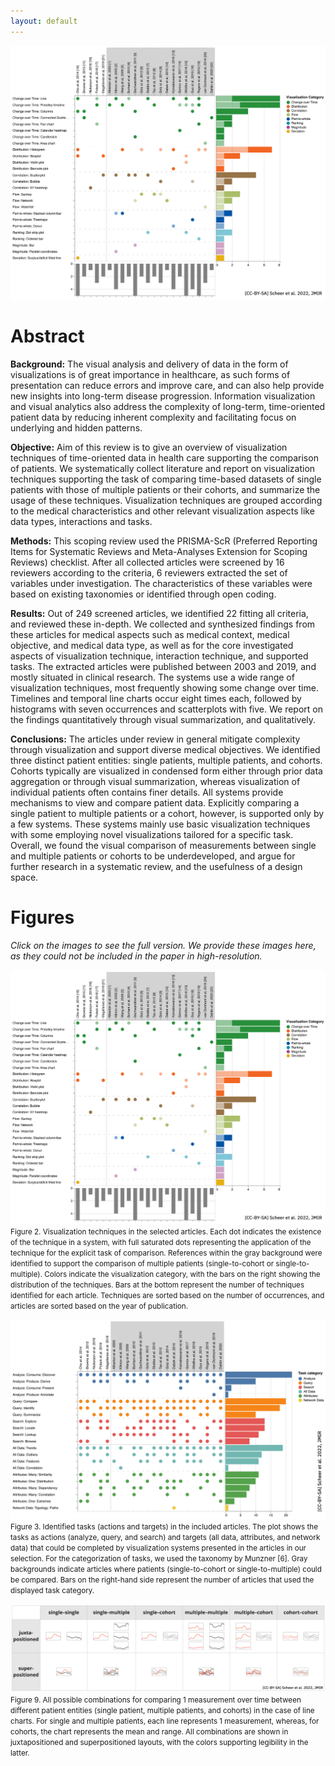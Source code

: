 ```yaml
---
layout: default
---
```


![Occurences of visualization techniques in the papers as a frequency matrix variant.](/assets//img/Figure2-VisualizationTechniques.png)

# Abstract

**Background:**
The visual analysis and delivery of data in the form of visualizations is of great importance in healthcare, as such forms of presentation can reduce errors and improve care, and can also help provide new insights into long-term disease progression. Information visualization and visual analytics also address the complexity of long-term, time-oriented patient data by reducing inherent complexity and facilitating focus on underlying and hidden patterns.

**Objective:**
Aim of this review is to give an overview of visualization techniques of time-oriented data in health care supporting the comparison of patients. We systematically collect literature and report on visualization techniques supporting the task of comparing time-based datasets of single patients with those of multiple patients or their cohorts, and summarize the usage of these techniques. Visualization techniques are grouped according to the medical characteristics and other relevant visualization aspects like data types, interactions and tasks.

**Methods:**
This scoping review used the PRISMA-ScR (Preferred Reporting Items for Systematic Reviews and Meta-Analyses Extension for Scoping Reviews) checklist. After all collected articles were screened by 16 reviewers according to the criteria, 6 reviewers extracted the set of variables under investigation. The characteristics of these variables were based on existing taxonomies or identified through open coding.

**Results:**
Out of 249 screened articles, we identified 22 fitting all criteria, and reviewed these in-depth. We collected and synthesized findings from these articles for medical aspects such as medical context, medical objective, and medical data type, as well as for the core investigated aspects of visualization technique, interaction technique, and supported tasks. The extracted articles were published between 2003 and 2019, and mostly situated in clinical research. The systems use a wide range of visualization techniques, most frequently showing some change over time. Timelines and temporal line charts occur eight times each, followed by histograms with seven occurrences and scatterplots with five. We report on the findings quantitatively through visual summarization, and qualitatively.

**Conclusions:**
The articles under review in general mitigate complexity through visualization and support diverse medical objectives. We identified three distinct patient entities: single patients, multiple patients, and cohorts. Cohorts typically are visualized in condensed form either through prior data aggregation or through visual summarization, whereas visualization of individual patients often contains finer details. All systems provide mechanisms to view and compare patient data. Explicitly comparing a single patient to multiple patients or a cohort, however, is supported only by a few systems. These systems mainly use basic visualization techniques with some employing novel visualizations tailored for a specific task. Overall, we found the visual comparison of measurements between single and multiple patients or cohorts to be underdeveloped, and argue for further research in a systematic review, and the usefulness of a design space.

# Figures

_Click on the images to see the full version. We provide these images here, as they could not be included in the paper in high-resolution._

<a name="fig2"></a>
<a href="assets/img/Figure2-VisualizationTechniques.png">
![Occurences of visualization techniques in the papers as a frequency matrix variant.](/assets/img/Figure2-VisualizationTechniques.png)
</a>
<small>Figure 2. Visualization techniques in the selected articles. Each dot indicates the existence of the technique in a system, with full saturated dots representing the application of the technique for the explicit task of comparison. References within the gray background were identified to support the comparison of multiple patients (single-to-cohort or single-to-multiple). Colors indicate the visualization category, with the bars on the right showing the distribution of the techniques. Bars at the bottom represent the number of techniques identified for each article. Techniques are sorted based on the number of occurrences, and articles are sorted based on the year of publication.</small>

<a name="fig3"></a>
<a href="assets/img/Figure3-Tasks.png">
![Occurences of visualization techniques in the papers as a frequency matrix variant.](/assets/img/Figure3-Tasks.png)
</a>
<small>Figure 3. Identified tasks (actions and targets) in the included articles. The plot shows the tasks as actions (analyze, query, and search) and targets (all data, attributes, and network data) that could be completed by visualization systems presented in the articles in our selection. For the categorization of tasks, we used the taxonomy by Munzner [6]. Gray backgrounds indicate articles where patients (single-to-cohort or single-to-multiple) could be compared. Bars on the right-hand side represent the number of articles that used the displayed task category. </small>

<a name="fig9"></a>
<a href="assets/img/Figure9-LineChartsCombinations.png">
![Possible combinations of line charts for comparing single patients, multiple patients, and cohorts.](/assets/img/Figure9-LineChartsCombinations.png)
</a>
<small>Figure 9. All possible combinations for comparing 1 measurement over time between different patient entities (single patient, multiple patients, and cohorts) in the case of line charts. For single and multiple patients, each line represents 1 measurement, whereas, for cohorts, the chart represents the mean and range. All combinations are shown in juxtapositioned and superpositioned layouts, with the colors supporting legibility in the latter.</small>
